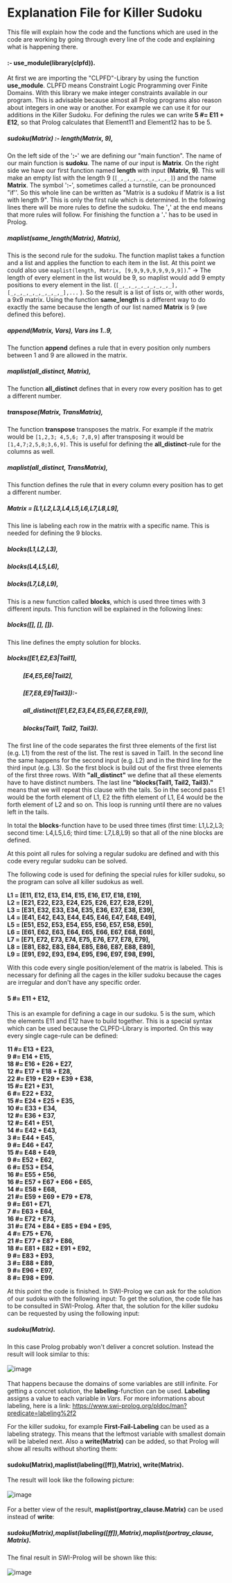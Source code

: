 # Explanation File for Killer Sudoku 

This file will explain how the code and the functions which are used in the code are working by going through every line of the code and explaining what is happening there. 


#### :- use_module(library(clpfd)). 
At first we are importing the "CLPFD"-Library by using the function **use_module**. CLPFD means Constraint Logic Programming over Finite Domains. With this library we make integer constraints available in our program. This is advisable because almost all Prolog programs also reason about integers in one way or another. For example we can use it for our additions in the Killer Sudoku. For defining the rules we can write  **5 #= E11 + E12**, so that Prolog calculates that Element11 and Element12 has to be 5.


##### sudoku(Matrix) :- length(Matrix, 9),
On the left side of the '**:-**' we are defining our "main function". The name of our main function is **sudoku**. The name of our input is **Matrix**. On the right side we have our first function named **length** with input **(Matrix, 9)**. This will make an empty list with the length 9 (`[_,_,_,_,_,_,_,_,_]`) and the name **Matrix**. The symbol '**:-**', sometimes called a turnstile, can be pronounced "if''. So this whole line can be written as "Matrix is a sudoku if Matrix is a list with length 9". This is only the first rule which is determined. In the following lines there will be more rules to define the sudoku. The '**,**' at the end means that more rules will follow. For finishing the function a '**.**' has to be used in Prolog.

##### maplist(same_length(Matrix), Matrix),
This is the second rule for the sudoku. The function maplist takes a function and a list and applies the function to each item in the list. At this point we could also use `maplist(length, Matrix, [9,9,9,9,9,9,9,9,9])`." -> The length of every element in the list would be 9, so maplist would add 9 empty positions to every element in the list. (`[_,_,_,_,_,_,_,_,_],[_,_,_,_,_,_,_,_,_],...` ). So the result is a list of lists or, with other words, a 9x9 matrix.  Using the function **same_length** is a different way to do exactly the same because the length of our list named **Matrix** is 9 (we defined this before). 

##### append(Matrix, Vars), Vars ins 1..9,
The function **append** defines a rule that in every position only numbers between 1 and 9 are allowed in the matrix. 

##### maplist(all_distinct, Matrix),
The function **all_distinct** defines that in every row every position has to get a different number. 

##### transpose(Matrix, TransMatrix),
The function **transpose** transposes the matrix. For example if the matrix would be `[1,2,3; 4,5,6; 7,8,9]` after transposing it would be `[1,4,7;2,5,8;3,6,9]`. This is useful for defining the **all_distinct**-rule for the columns as well.

##### maplist(all_distinct, TransMatrix),
This function defines the rule that in every column every position has to get a different number.

##### Matrix = [L1,L2,L3,L4,L5,L6,L7,L8,L9],
This line is labeling each row in the matrix with a specific name. This is needed for defining the 9 blocks.

##### blocks(L1,L2,L3),
##### blocks(L4,L5,L6),
##### blocks(L7,L8,L9),

This is a new function called **blocks**, which is used three times with 3 different inputs. This function will be explained in the following lines:

##### blocks([], [], []).
This line defines the empty solution for blocks.

##### blocks([E1,E2,E3|Tail1],
##### 	&nbsp;&nbsp;&nbsp;&nbsp;&nbsp;&nbsp;&nbsp;&nbsp;&nbsp;&nbsp;   [E4,E5,E6|Tail2],
##### 	&nbsp;&nbsp;&nbsp;&nbsp;&nbsp;&nbsp;&nbsp;&nbsp;&nbsp;&nbsp;   [E7,E8,E9|Tail3]):-
##### 	&nbsp;&nbsp;&nbsp;&nbsp;&nbsp;&nbsp;&nbsp;&nbsp;&nbsp;&nbsp;   all_distinct([E1,E2,E3,E4,E5,E6,E7,E8,E9]),
##### 	&nbsp;&nbsp;&nbsp;&nbsp;&nbsp;&nbsp;&nbsp;&nbsp;&nbsp;&nbsp;   blocks(Tail1, Tail2, Tail3).

The first line of the code separates the first three elements of the first list (e.g. L1) from the rest of the list. The rest is saved in Tail1. In the second line the same happens for the second input (e.g. L2) and in the third line for the third input (e.g. L3). So the first block is build out of the first three elements of the first three rows. With **"all_distinct"** we define that all these elements have to have distinct numbers. The last line **"blocks(Tail1, Tail2, Tail3)."** means that we will repeat this clause with the tails. So in the second pass E1 would be the forth element of L1, E2 the fifth element of L1, E4 would be the forth element of L2 and so on. This loop is running until there are no values left in the tails. 

In total the **blocks**-function have to be used three times (first time: L1,L2,L3; second time: L4,L5,L6; third time: L7,L8,L9) so that all of the nine blocks are defined.

At this point all rules for solving a regular sudoku are defined and with this code every regular sudoku can be solved.

The following code is used for defining the special rules for killer sudoku, so the program can solve all killer sudokus as well. 

__L1 = [E11, E12, E13, E14, E15, E16, E17, E18, E19], <br />
L2 = [E21, E22, E23, E24, E25, E26, E27, E28, E29], <br />
L3 = [E31, E32, E33, E34, E35, E36, E37, E38, E39],<br />
L4 = [E41, E42, E43, E44, E45, E46, E47, E48, E49],<br />
L5 = [E51, E52, E53, E54, E55, E56, E57, E58, E59],<br />
L6 = [E61, E62, E63, E64, E65, E66, E67, E68, E69],<br />
L7 = [E71, E72, E73, E74, E75, E76, E77, E78, E79],<br />
L8 = [E81, E82, E83, E84, E85, E86, E87, E88, E89],<br />
L9 = [E91, E92, E93, E94, E95, E96, E97, E98, E99],<br />__

With this code every single position/element of the matrix is labeled. This is necessary for defining all the cages in the killer sudoku because the cages are irregular and don't have any specific order.   

#### 5 #= E11 + E12, 
This is an example for defining a cage in our sudoku. 5 is the sum, which the elements E11 and E12 have to build together. This is a special syntax which can be used because the CLPFD-Library is imported. On this way every single cage-rule can be defined:
 
 __11 #= E13 + E23,<br />
				  9 #= E14 + E15,<br />
				  18 #= E16 + E26 + E27,<br />
				  12 #= E17 + E18 + E28,<br />
				  22 #= E19 + E29 + E39 + E38,<br />
				  15 #= E21 + E31,<br />
				  6 #= E22 + E32,<br />
				  15 #= E24 + E25 + E35,<br />
				  10 #= E33 + E34,<br />
				  12 #= E36 + E37,<br />
				  12 #= E41 + E51,<br />
				  14 #= E42 + E43,<br />
				  3 #= E44 + E45, <br />
				  9 #= E46 + E47,<br />
				  15 #= E48 + E49,<br />
				  9 #= E52 + E62, <br />
				  6 #= E53 + E54, <br />
				  16 #= E55 + E56,<br />
				  16 #= E57 + E67 + E66 + E65,<br />
				  14 #= E58 + E68,<br />
				  21 #= E59 + E69 + E79 + E78,<br /> 
				  9 #= E61 + E71, <br />
				  7 #= E63 + E64,<br />
				  16 #= E72 + E73,<br />
				  31 #= E74  + E84 + E85 + E94 + E95,<br /> 
				  4 #= E75 + E76, <br />
				  21 #= E77 + E87 + E86,<br /> 
				  18 #= E81 + E82 + E91 + E92, <br />
				  9 #= E83 + E93,<br />
				  3 #= E88 + E89,<br />
				  9 #= E96 + E97,<br />
				  8 #= E98 + E99.__
     
At this point the code is finished. In SWI-Prolog we can ask for the solution of our sudoku with the following input:
To get the solution, the code file has to be consulted in SWI-Prolog. After that, the solution for the killer sudoku can be requested by using the following input:
##### sudoku(Matrix).

In this case Prolog probably won't deliver a concret solution. Instead the result will look similar to this: 
<br />
<br />
![image](https://user-images.githubusercontent.com/101565106/174283853-e477d2cd-386f-4d3e-8d92-31d750f2770a.png)
<br />
<br />
That happens because the domains of some variables are still infinite. For getting a concret solution, the **labeling**-function can be used.  **Labeling** assigns a value to each variable in *Vars*. For more informations about labeling, here is a link: https://www.swi-prolog.org/pldoc/man?predicate=labeling%2f2 

For the killer sudoku, for example **First-Fail-Labeling** can be used as a labeling strategy. This means that the leftmost variable with smallest domain will be labeled next. Also a **write(Matrix)** can be added, so that Prolog will show all results without shorting them:

#### sudoku(Matrix),maplist(labeling([ff]),Matrix), write(Matrix).

The result will look like the following picture: 
<br />
<br />
![image](https://user-images.githubusercontent.com/101565106/174286847-e7f1b0aa-8263-4059-b154-0177ff00adfd.png)
<br />
<br />
For a better view of the result,  **maplist(portray_clause.Matrix)** can be used instead of **write**:

##### sudoku(Matrix),maplist(labeling([ff]),Matrix),maplist(portray_clause, Matrix).

The final result in SWI-Prolog will be shown like this: 
<br />
<br />
![image](https://user-images.githubusercontent.com/101565106/173626024-f6bbc180-1622-4262-874d-4a5136cb3dd6.png)





